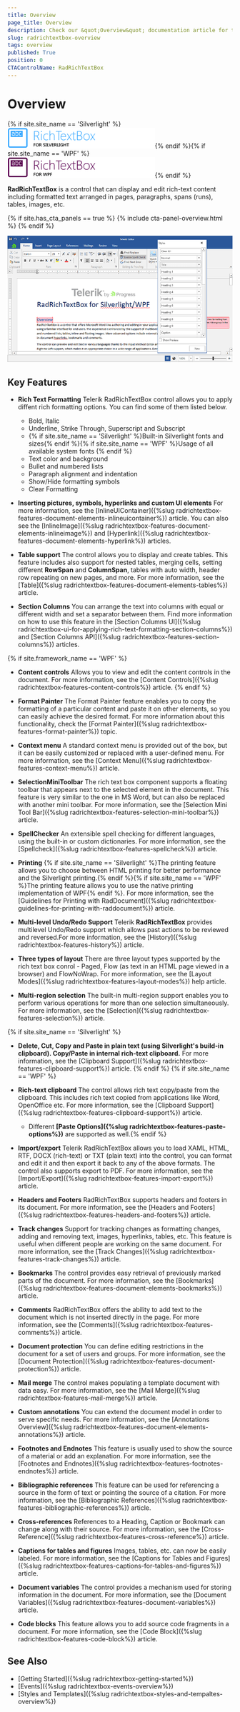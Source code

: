 ```yaml
---
title: Overview
page_title: Overview
description: Check our &quot;Overview&quot; documentation article for the RadRichTextBox {{ site.framework_name }} control.
slug: radrichtextbox-overview
tags: overview
published: True
position: 0
CTAControlName: RadRichTextBox
---
```


# Overview

{% if site.site_name == 'Silverlight' %}![](images/RadRichTextBox_overview_sl_01.png){% endif %}{% if site.site_name == 'WPF' %}![](images/RadRichTextBox_overview_wpf_01.png){% endif %}

__RadRichTextBox__ is a control that can display and edit rich-text content including formatted text arranged in pages, paragraphs, spans (runs), tables, images, etc.

{% if site.has_cta_panels == true %}
{% include cta-panel-overview.html %}
{% endif %}

![Rad Rich Text Box Overview 03](images/RadRichTextBox_Overview_03.png)

## Key Features

* __Rich Text Formatting__
	Telerik RadRichTextBox control allows you to apply diffent rich formatting options. You can find some of them listed below.	
	* Bold, Italic
	* Underline, Strike Through, Superscript and Subscript
	* {% if site.site_name == 'Silverlight' %}Built-in Silverlight fonts and sizes{% endif %}{% if site.site_name == 'WPF' %}Usage of all available system fonts {% endif %}
	* Text color and background
	* Bullet and numbered lists
	* Paragraph alignment and indentation
	* Show/Hide formatting symbols
	* Clear Formatting 

* __Inserting pictures, symbols, hyperlinks and custom UI elements__
	For more information, see the [InlineUIContainer]({%slug radrichtextbox-features-document-elements-inlineuicontainer%}) article. You can also see the [InlineImage]({%slug radrichtextbox-features-document-elements-inlineimage%}) and [Hyperlink]({%slug radrichtextbox-features-document-elements-hyperlink%}) articles.

* __Table support__
	The control allows you to display and create tables. This feature includes also support for nested tables, merging cells, setting different __RowSpan__ and __ColumnSpan__, tables with auto width, header row repeating on new pages, and more. For more information, see the [Table]({%slug radrichtextbox-features-document-elements-tables%}) article.

* __Section Columns__
	You can arrange the text into columns with equal or different width and set a separator between them. Find more information on how to use this feature in the [Section Columns UI]({%slug radrichtextbox-ui-for-applying-rich-text-formatting-section-columns%}) and [Section Columns API]({%slug radrichtextbox-features-section-columns%}) articles.
	
{% if site.framework_name == 'WPF' %}
* __Content controls__
    Allows you to view and edit the content controls in the document. For more information, see the [Content Controls]({%slug radrichtextbox-features-content-controls%}) article.
{% endif %}

* __Format Painter__
	The Format Painter feature enables you to copy the formatting of a particular content and paste it on other elements, so you can easily achieve the desired format. For more information about this functionality, check the [Format Painter]({%slug radrichtextbox-features-format-painter%}) topic.

* __Context menu__
	A standard context menu is provided out of the box, but it can be easily customized or replaced with a user-defined menu. For more information, see the [Context Menu]({%slug radrichtextbox-features-context-menu%}) article.

* __SelectionMiniToolbar__
	The rich text box component supports a floating toolbar that appears next to the selected element in the document. This feature is very similar to the one in MS Word, but can also be replaced with another mini toolbar. For more information, see the [Selection Mini Tool Bar]({%slug radrichtextbox-features-selection-mini-toolbar%}) article.

* __SpellChecker__
	An extensible spell checking for different languages, using the built-in or custom dictionaries. For more information, see the [Spellcheck]({%slug radrichtextbox-features-spellcheck%}) article.

* __Printing__
	{% if site.site_name == 'Silverlight' %}The printing feature allows you to choose between HTML printing for better performance and the Silverlight printing.{% endif %}{% if site.site_name == 'WPF' %}The printing feature allows you to use the native printing implementation of WPF{% endif %}. For more information, see the [Guidelines for Printing with RadDocument]({%slug radrichtextbox-guidelines-for-printing-with-raddocument%}) article.

* __Multi-level Undo/Redo Support__
	Telerik __RadRichTextBox__ provides multilevel Undo/Redo support which allows past actions to be reviewed and reversed.For more information, see the [History]({%slug radrichtextbox-features-history%}) article.

* __Three types of layout__
	There are three layout types supported by the rich text box conrol - Paged, Flow (as text in an HTML page viewed in a browser) and FlowNoWrap. For more information, see the [Layout Modes]({%slug radrichtextbox-features-layout-modes%}) help article.

* __Multi-region selection__
	The built-in multi-region support enables you to perform various operations for more than one selection simultaneously. For more information, see the [Selection]({%slug radrichtextbox-features-selection%}) article.

{% if site.site_name == 'Silverlight' %}
* __Delete, Cut, Copy and Paste in plain text (using Silverlight's build-in clipboard). Copy/Paste in internal rich-text clipboard.__ For more information, see the [Clipboard Support]({%slug radrichtextbox-features-clipboard-support%}) article.
{% endif %}
{% if site.site_name == 'WPF' %}
* __Rich-text clipboard__
    The control allows rich text copy/paste from the clipboard. This includes rich text copied from applications like Word, OpenOffice etc. For more information, see the [Clipboard Support]({%slug radrichtextbox-features-clipboard-support%}) article. 
    * Different **[Paste Options]({%slug radrichtextbox-features-paste-options%})** are supported as well.{% endif %}

* __Import/export__
	Telerik RadRichTextBox allows you to load XAML, HTML, RTF, DOCX (rich-text) or TXT (plain text) into the control, you can format and edit it and then export it back to any of the above formats. The control also supports export to PDF. For more information, see the [Import/Export]({%slug radrichtextbox-features-import-export%}) article.

* __Headers and Footers__ 
	RadRichTextBox supports headers and footers in its document. For more information, see the [Headers and Footers]({%slug radrichtextbox-features-headers-and-footers%}) article.

* __Track changes__
	Support for tracking changes as formatting changes, adding and removing text, images, hyperlinks, tables, etc. This feature is useful when different people are working on the same document. For more information, see the [Track Changes]({%slug radrichtextbox-features-track-changes%}) article.

* __Bookmarks__
	The control provides easy retrieval of previously marked parts of the document. For more information, see the [Bookmarks]({%slug radrichtextbox-features-document-elements-bookmarks%}) article.

* __Comments__ 
	RadRichTextBox offers the ability to add text to the document which is not inserted directly in the page. For more information, see the [Comments]({%slug radrichtextbox-features-comments%}) article.

* __Document protection__
	You can define editing restrictions in the document for a set of users and groups. For more information, see the [Document Protection]({%slug radrichtextbox-features-document-protection%}) article.

* __Mail merge__ 
	The control makes populating a template document with data easy. For more information, see the [Mail Merge]({%slug radrichtextbox-features-mail-merge%}) article.

* __Custom annotations__
	You can extend the document model in order to serve specific needs. For more information, see the [Annotations Overview]({%slug radrichtextbox-features-document-elements-annotations%}) article.

* __Footnotes and Endnotes__
	This feature is usually used to show the source of a material or add an explanation. For more information, see the [Footnotes and Endnotes]({%slug radrichtextbox-features-footnotes-endnotes%}) article.

* __Bibliographic references__
	This feature can be used for referencing a source in the form of text or pointing the source of a citation. For more information, see the [Bibliographic References]({%slug radrichtextbox-features-bibliographic-references%}) article.

* __Cross-references__
	References to a Heading, Caption or Bookmark can change along with their source. For more information, see the [Cross-Reference]({%slug radrichtextbox-features-cross-reference%}) article.

* __Captions for tables and figures__
	Images, tables, etc. can now be easily labeled. For more information, see the [Captions for Tables and Figures]({%slug radrichtextbox-features-captions-for-tables-and-figures%}) article.

* __Document variables__
	The control provides a mechanism used for storing information in the document. For more information, see the [Document Variables]({%slug radrichtextbox-features-document-variables%}) article.

* __Code blocks__
	This feature allows you to add source code fragments in a document. For more information, see the [Code Block]({%slug radrichtextbox-features-code-block%}) article.

## See Also
 * [Getting Started]({%slug radrichtextbox-getting-started%})
 * [Events]({%slug radrichtextbox-events-overview%})
 * [Styles and Templates]({%slug radrichtextbox-styles-and-tempaltes-overview%})
